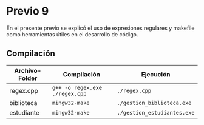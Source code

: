 # Previo 9
En el presente previo se explicó el uso de expresiones regulares y makefile como herramientas útiles en el desarrollo de código. 
## Compilación
| **Archivo-Folder** 	| **Compilación** 	| **Ejecución** 	|
|---	|---	|---	|
| regex.cpp 	| `g++ -o regex.exe ./regex.cpp` 	| `./regex.cpp` 	|
| biblioteca 	| `mingw32-make` 	| `./gestion_biblioteca.exe` 	|
| estudiante 	| `mingw32-make` 	| `./gestion_estudiantes.exe` 	|